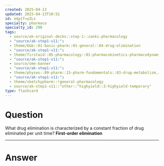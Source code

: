 ```yaml
---
created: 2025-04-13
updated: 2025-04-13T10:52
id: e$p{f=yZLs
specialty: pharmaco
specialty_id: 290
tags:
  - source/ak-original-decks::step-1::zanki-pharmacology
  - "source/ak-step1-v11:": 
  - theme/b&b::01-basic-pharm::01-general::04-drug-elimination
  - "source/ak-step1-v11:": 
  - theme/firstaid::05-pharmacology::01-pharmacokinetics-pharmacodynamics::05-elimination-of-drugs
  - "source/ak-step1-v11:": 
  - source/ome-banner
  - "source/ak-step1-v11:": 
  - theme/physeo::09-pharm::15-pharm-fundamentals::03-drug-metabolism,-elimination,-and-urine-ph
  - "source/ak-step1-v11:": 
  - theme/sketchypharm::!general-pharmacology
  - source/ak-step1-v11::^other::^highyield::3-highyield-temporary"
type: flashcard
---
```


# Question
What drug elimination is characterized by a constant fraction of drug eliminated per unit time?   **First-order elimination**

---

# Answer
